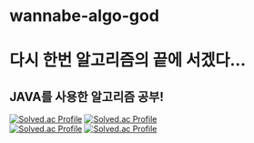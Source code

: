 # wannabe-algo-god
# 다시 한번 알고리즘의 끝에 서겠다...
## JAVA를 사용한 알고리즘 공부!

[![Solved.ac Profile](http://mazassumnida.wtf/api/v2/generate_badge?boj=rlarbfl0702)](https://solved.ac/rlarbfl0702/)
[![Solved.ac Profile](http://mazassumnida.wtf/api/v2/generate_badge?boj=prote07)](https://solved.ac/prote0702/)
<br>
[![Solved.ac Profile](http://mazassumnida.wtf/api/v2/generate_badge?boj=v4vendetta12)](https://solved.ac/v4vendetta12/)
[![Solved.ac Profile](http://mazassumnida.wtf/api/v2/generate_badge?boj=woochaese12)](https://solved.ac/germs1020/)
